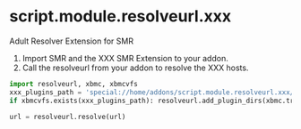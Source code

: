# script.module.resolveurl.xxx
Adult Resolver Extension for SMR

1. Import SMR and the XXX SMR Extension to your addon.
2. Call the resolveurl from your addon to resolve the XXX hosts.
```python
import resolveurl, xbmc, xbmcvfs
xxx_plugins_path = 'special://home/addons/script.module.resolveurl.xxx/resources/plugins/'
if xbmcvfs.exists(xxx_plugins_path): resolveurl.add_plugin_dirs(xbmc.translatePath(xxx_plugins_path))

url = resolveurl.resolve(url)
```
